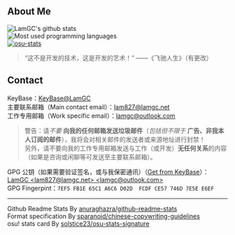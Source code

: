 ## About Me ##
<!-- 如果有人用 Github Readme Stats 官方地址出现无法获取卡片的情况，可以将官方端域名修改为 grs-mirror-0001.vercel.app -->
<img alt="LamGC's github stats" src="https://grs-mirror-0001.vercel.app/api?username=LamGC&ount_private=true&card_width=550&show_icons=true"/><br/>
<img alt="Most used programming languages" src="https://grs-mirror-0001.vercel.app/api/top-langs/?username=LamGC&card_width=500&layout=compact" /><br/>
<a href="https://osu.ppy.sh/users/10333003"><img alt="osu-stats" src="https://osu-sig.vercel.app/card?user=10333003&mode=std&animation=true&hue=200" /></a>
  
> “这不是开发的技术，这是开发的艺术！” ——《飞驰人生》（有更改）

## Contact ##
KeyBase：[KeyBase@LamGC](https://keybase.io/LamGC)  
主要联系邮箱（Main contact email）：[lam827@lamgc.net](mailto:lam827@lamgc.net)  
工作专用邮箱（Work specific email）：[lamgc@outlook.com](mailto:lamgc@outlook.com)  
> 警告：请*不要* **向我的任何邮箱发送垃圾邮件**（*包括但不限于* **广告、非我本人订阅的邮件**），我将会对相关邮件的发送者或来源地址进行封禁！  
> 另外，请不要向我的工作专用邮箱发送与工作（或开发）**无任何关系**的内容（如果是咨询或闲聊等可发送至主要联系邮箱）。

GPG 公钥（如果需要验证签名，或与我保密通讯）（[Get from KeyBase](https://keybase.io/lamgc/pgp_keys.asc?fingerprint=7ef5fb1e65c1a6c6d02dfcdfce57746d7e5ee6ef)）：[LamGC &lt;lam827@lamgc.net&gt; &lt;lamgc@outlook.com&gt;](https://github.com/LamGC.gpg)    
GPG Fingerpint：`7EF5 FB1E 65C1 A6C6 D02D  FCDF CE57 746D 7E5E E6EF`

----------
Github Readme Stats By [anuraghazra/github-readme-stats](https://github.com/anuraghazra/github-readme-stats)  
Format specification By [sparanoid/chinese-copywriting-guidelines](https://github.com/sparanoid/chinese-copywriting-guidelines)  
osu! stats card By [solstice23/osu-stats-signature](https://github.com/solstice23/osu-stats-signature/)
